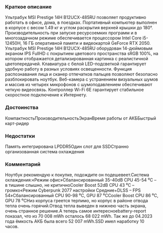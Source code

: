 ### **Краткое описание**
Ультрабук MSI Prestige 14H B12UCX-485RU позволяет продуктивно работать в офисе, дома, в поездках. Портативный компьютер выполнен в корпусе с весом 1.49 кг и углом раскрытия верхней крышки до 180°. Производительность при запуске ресурсоемких программ и в многозадачном режиме обеспечивается процессором Intel Core i5-12450H, 16 ГБ оперативной памяти и видеокартой GeForce RTX 2050.  Ультрабук MSI Prestige 14H B12UCX-485RU оборудован 14-дюймовым экраном IPS FullHD с покрытием цветового пространства sRGB 100%, на котором отображается детализированная картинка с реалистичной цветопередачей. Клавиатура с белой LED-подсветкой гарантирует удобную работу в разных условиях освещенности. Функция распознавания лица и сканер отпечатков пальцев позволяют безопасно разблокировать ноутбук. Веб-камера с устранением визуальных шумов и массив из четырех микрофонов с шумоподавлением обеспечивают четкую видеосвязь. Контроллер Wi-Fi 6E гарантирует стабильное скоростное подключение к Интернету.

### **Достоинства**
КомпактностьПроизводительностьЭкранВремя работы от АКББыстрый карт-ридер

### **Недостатки**
Память интегрирована LPDDR5Один слот для SSDСтранно организованная система охлаждения

### **Комментарий**
Ноутбук рекомендую к покупке, подождите он подешевеет.Система охлаждения:«Режим офис»Сбалансированный 35-40dB CPU 45-54 ⁰C – в тишине слышно, не критичноCooler Boost 52dB CPU 43 ⁰C – громко«Режим Cyberpunk 2077 настройки Средние+DLSS – FPS 54»Сбалансированный CPU 90-98 ⁰C, GPU 87 ⁰CCooler Boost CPU 86 ⁰C, GPU 78 ⁰CНиз корпуса греется терпимо, но корпус в районе отвода тепла очень горячий.Отвод тепла выведен в нижнею часть экрана, очень странное решение.А теперь самое интересноеbattery-report показал, что из 70 008 mWh осталось 68 022 mWh. Так же до 04.2023 года ёмкость АКБ была всего 52 007 mWh.SSD имел наработку 10 часов.
